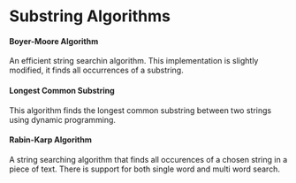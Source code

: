 Substring Algorithms
===============================

#### Boyer-Moore Algorithm
An efficient string searchin algorithm. This implementation is slightly modified, it finds all occurrences of a substring.

#### Longest Common Substring
This algorithm finds the longest common substring between two strings using dynamic programming.

#### Rabin-Karp Algorithm
A string searching algorithm that finds all occurences of a chosen string in a piece of text. There is support for both single word and multi word search.
